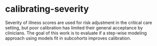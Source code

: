 # calibrating-severity
Severity of illness scores are used for risk adjustment in the critical care setting, but poor calibration has limited their general acceptance by clinicians. The goal of this work is to evaluate if a step-wise modeling approach using models fit in subcohorts improves calibration.
